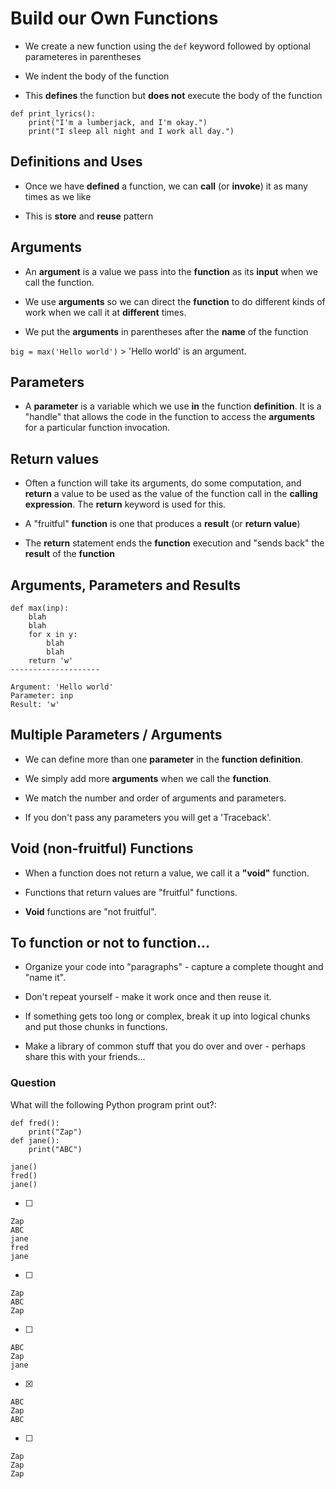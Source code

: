# Build our Own Functions

- We create a new function using the `def` keyword followed by optional parameteres in parentheses

- We indent the body of the function

- This **defines** the function but **does not** execute the body of the function

```
def print_lyrics():
    print("I'm a lumberjack, and I'm okay.")
    print("I sleep all night and I work all day.")
```

## Definitions and Uses

- Once we have **defined** a function, we can **call** (or **invoke**) it as many times as we like

- This is **store** and **reuse** pattern

## Arguments

- An **argument** is a value we pass into the **function** as its **input** when we call the function.

- We use **arguments** so we can direct the **function** to do different kinds of work when we call it at **different** times.

- We put the **arguments** in parentheses after the **name** of the function

`big = max('Hello world')` > 'Hello world' is an argument.

## Parameters

- A **parameter** is a variable which we use **in** the function **definition**. It is a "handle" that allows the code in the function to access the **arguments** for a particular function invocation.

## Return values

- Often a function will take its arguments, do some computation, and **return** a value to be used as the value of the function call in the **calling expression**. The **return** keyword is used for this.

- A "fruitful" **function** is one that produces a **result** (or **return value**)

- The **return** statement ends the **function** execution and "sends back" the **result** of the **function**

## Arguments, Parameters and Results

```
def max(inp):
    blah
    blah
    for x in y:
        blah
        blah
    return 'w'
--------------------

Argument: 'Hello world'
Parameter: inp
Result: 'w'
```

## Multiple Parameters / Arguments

- We can define more than one **parameter** in the **function definition**.

- We simply add more **arguments** when we call the **function**.

- We match the number and order of arguments and parameters.

- If you don't pass any parameters you will get a 'Traceback'.

## Void (non-fruitful) Functions

- When a function does not return a value, we call it a **"void"** function.

- Functions that return values are "fruitful" functions.

- **Void** functions are "not fruitful".

## To function or not to function...

- Organize your code into "paragraphs" - capture a complete thought and "name it".

- Don't repeat yourself - make it work once and then reuse it.

- If something gets too long or complex, break it up into logical chunks and put those chunks in functions.

- Make a library of common stuff that you do over and over - perhaps share this with your friends...

### Question

What will the following Python program print out?:

```
def fred():
    print("Zap")
def jane():
    print("ABC")

jane()
fred()
jane()
```

- [ ] <br>

```
Zap
ABC
jane
fred
jane
```

- [ ] <br>

```
Zap
ABC
Zap
```

- [ ] <br>

```
ABC
Zap
jane
```

- [x] <br>

```
ABC
Zap
ABC
```

- [ ] <br>

```
Zap
Zap
Zap
```
